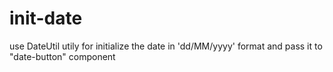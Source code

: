 # init-date

use DateUtil utily for initialize the date in 'dd/MM/yyyy' format and pass it to "date-button" component
